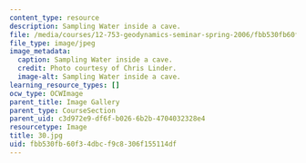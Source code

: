 ```yaml
---
content_type: resource
description: Sampling Water inside a cave.
file: /media/courses/12-753-geodynamics-seminar-spring-2006/fbb530fb60f34dbcf9c8306f155114df_30.jpg
file_type: image/jpeg
image_metadata:
  caption: Sampling Water inside a cave.
  credit: Photo courtesy of Chris Linder.
  image-alt: Sampling Water inside a cave.
learning_resource_types: []
ocw_type: OCWImage
parent_title: Image Gallery
parent_type: CourseSection
parent_uid: c3d972e9-df6f-b026-6b2b-4704032328e4
resourcetype: Image
title: 30.jpg
uid: fbb530fb-60f3-4dbc-f9c8-306f155114df
---
```

